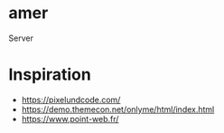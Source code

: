 # amer
Server

# Inspiration
- https://pixelundcode.com/
- https://demo.themecon.net/onlyme/html/index.html
- https://www.point-web.fr/